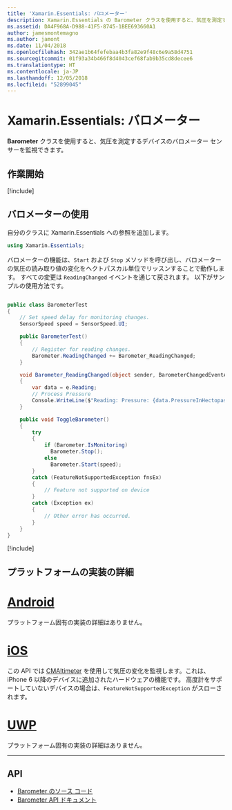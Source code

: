 ```yaml
---
title: 'Xamarin.Essentials: バロメーター'
description: Xamarin.Essentials の Barometer クラスを使用すると、気圧を測定するデバイスのバロメーター センサーを監視できます。
ms.assetid: DA4F968A-D988-41F5-8745-1BEE693660A1
author: jamesmontemagno
ms.author: jamont
ms.date: 11/04/2018
ms.openlocfilehash: 342ae1b64fefebaa4b3fa82e9f48c6e9a58d4751
ms.sourcegitcommit: 01f93a34b466f8d4043cef68fab9b35cd8decee6
ms.translationtype: HT
ms.contentlocale: ja-JP
ms.lasthandoff: 12/05/2018
ms.locfileid: "52899045"
---
```

# <a name="xamarinessentials-barometer"></a>Xamarin.Essentials: バロメーター

**Barometer** クラスを使用すると、気圧を測定するデバイスのバロメーター センサーを監視できます。

## <a name="get-started"></a>作業開始

[!include[](~/essentials/includes/get-started.md)]

## <a name="using-barometer"></a>バロメーターの使用

自分のクラスに Xamarin.Essentials への参照を追加します。

```csharp
using Xamarin.Essentials;
```

バロメーターの機能は、`Start` および `Stop` メソッドを呼び出し、バロメーターの気圧の読み取り値の変化をヘクトパスカル単位でリッスンすることで動作します。 すべての変更は `ReadingChanged` イベントを通じて戻されます。 以下がサンプルの使用方法です。

```csharp

public class BarometerTest
{
    // Set speed delay for monitoring changes.
    SensorSpeed speed = SensorSpeed.UI;

    public BarometerTest()
    {
        // Register for reading changes.
        Barometer.ReadingChanged += Barometer_ReadingChanged;
    }

    void Barometer_ReadingChanged(object sender, BarometerChangedEventArgs e)
    {
        var data = e.Reading;
        // Process Pressure
        Console.WriteLine($"Reading: Pressure: {data.PressureInHectopascals} hectopascals");
    }

    public void ToggleBarometer()
    {
        try
        {
            if (Barometer.IsMonitoring)
              Barometer.Stop();
            else
              Barometer.Start(speed);
        }
        catch (FeatureNotSupportedException fnsEx)
        {
            // Feature not supported on device
        }
        catch (Exception ex)
        {
            // Other error has occurred.
        }
    }
}
```

[!include[](~/essentials/includes/sensor-speed.md)]

## <a name="platform-implementation-specifics"></a>プラットフォームの実装の詳細

# <a name="androidtabandroid"></a>[Android](#tab/android)

プラットフォーム固有の実装の詳細はありません。

# <a name="iostabios"></a>[iOS](#tab/ios)

この API では [CMAltimeter](https://developer.apple.com/documentation/coremotion/cmaltimeter#//apple_ref/occ/cl/CMAltimeter) を使用して気圧の変化を監視します。これは、iPhone 6 以降のデバイスに追加されたハードウェアの機能です。 高度計をサポートしていないデバイスの場合は、`FeatureNotSupportedException` がスローされます。

# <a name="uwptabuwp"></a>[UWP](#tab/uwp)

プラットフォーム固有の実装の詳細はありません。

-----

## <a name="api"></a>API

- [Barometer のソース コード](https://github.com/xamarin/Essentials/tree/master/Xamarin.Essentials/Barometer)
- [Barometer API ドキュメント](xref:Xamarin.Essentials.Barometer)
